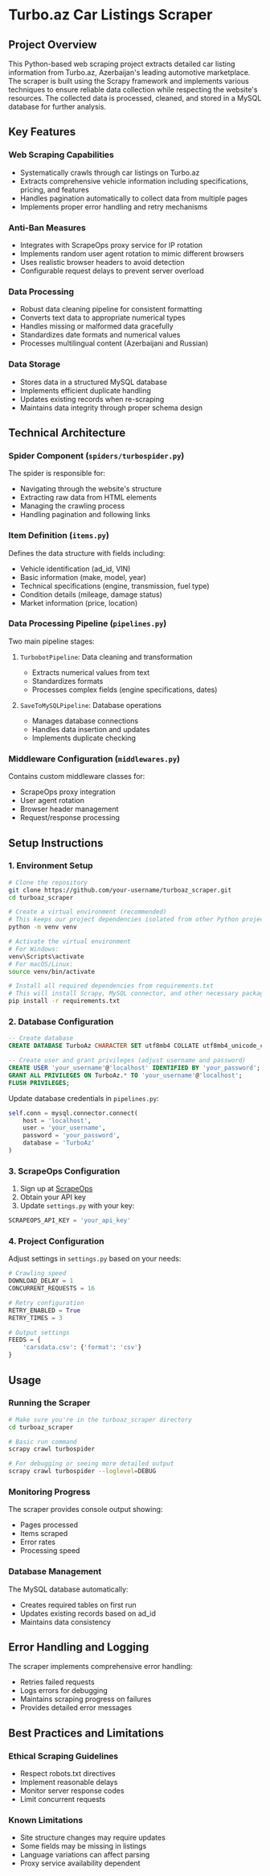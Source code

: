 # Turbo.az Car Listings Scraper

## Project Overview

This Python-based web scraping project extracts detailed car listing information from Turbo.az, Azerbaijan's leading automotive marketplace. The scraper is built using the Scrapy framework and implements various techniques to ensure reliable data collection while respecting the website's resources. The collected data is processed, cleaned, and stored in a MySQL database for further analysis.

## Key Features

### Web Scraping Capabilities
- Systematically crawls through car listings on Turbo.az
- Extracts comprehensive vehicle information including specifications, pricing, and features
- Handles pagination automatically to collect data from multiple pages
- Implements proper error handling and retry mechanisms

### Anti-Ban Measures
- Integrates with ScrapeOps proxy service for IP rotation
- Implements random user agent rotation to mimic different browsers
- Uses realistic browser headers to avoid detection
- Configurable request delays to prevent server overload

### Data Processing
- Robust data cleaning pipeline for consistent formatting
- Converts text data to appropriate numerical types
- Handles missing or malformed data gracefully
- Standardizes date formats and numerical values
- Processes multilingual content (Azerbaijani and Russian)

### Data Storage
- Stores data in a structured MySQL database
- Implements efficient duplicate handling
- Updates existing records when re-scraping
- Maintains data integrity through proper schema design

## Technical Architecture

### Spider Component (`spiders/turbospider.py`)
The spider is responsible for:
- Navigating through the website's structure
- Extracting raw data from HTML elements
- Managing the crawling process
- Handling pagination and following links

### Item Definition (`items.py`)
Defines the data structure with fields including:
- Vehicle identification (ad_id, VIN)
- Basic information (make, model, year)
- Technical specifications (engine, transmission, fuel type)
- Condition details (mileage, damage status)
- Market information (price, location)

### Data Processing Pipeline (`pipelines.py`)
Two main pipeline stages:
1. `TurbobotPipeline`: Data cleaning and transformation
   - Extracts numerical values from text
   - Standardizes formats
   - Processes complex fields (engine specifications, dates)
   
2. `SaveToMySQLPipeline`: Database operations
   - Manages database connections
   - Handles data insertion and updates
   - Implements duplicate checking

### Middleware Configuration (`middlewares.py`)
Contains custom middleware classes for:
- ScrapeOps proxy integration
- User agent rotation
- Browser header management
- Request/response processing

## Setup Instructions

### 1. Environment Setup
```bash
# Clone the repository
git clone https://github.com/your-username/turboaz_scraper.git
cd turboaz_scraper

# Create a virtual environment (recommended)
# This keeps our project dependencies isolated from other Python projects
python -m venv venv

# Activate the virtual environment
# For Windows:
venv\Scripts\activate
# For macOS/Linux:
source venv/bin/activate

# Install all required dependencies from requirements.txt
# This will install Scrapy, MySQL connector, and other necessary packages
pip install -r requirements.txt
```

### 2. Database Configuration
```sql
-- Create database
CREATE DATABASE TurboAz CHARACTER SET utf8mb4 COLLATE utf8mb4_unicode_ci;

-- Create user and grant privileges (adjust username and password)
CREATE USER 'your_username'@'localhost' IDENTIFIED BY 'your_password';
GRANT ALL PRIVILEGES ON TurboAz.* TO 'your_username'@'localhost';
FLUSH PRIVILEGES;
```

Update database credentials in `pipelines.py`:
```python
self.conn = mysql.connector.connect(
    host = 'localhost',
    user = 'your_username',
    password = 'your_password',
    database = 'TurboAz'
)
```

### 3. ScrapeOps Configuration
1. Sign up at [ScrapeOps](https://scrapeops.io)
2. Obtain your API key
3. Update `settings.py` with your key:
```python
SCRAPEOPS_API_KEY = 'your_api_key'
```

### 4. Project Configuration
Adjust settings in `settings.py` based on your needs:
```python
# Crawling speed
DOWNLOAD_DELAY = 1
CONCURRENT_REQUESTS = 16

# Retry configuration
RETRY_ENABLED = True
RETRY_TIMES = 3

# Output settings
FEEDS = {
    'carsdata.csv': {'format': 'csv'}
}
```

## Usage

### Running the Scraper
```bash
# Make sure you're in the turboaz_scraper directory
cd turboaz_scraper

# Basic run command
scrapy crawl turbospider

# For debugging or seeing more detailed output
scrapy crawl turbospider --loglevel=DEBUG
```

### Monitoring Progress
The scraper provides console output showing:
- Pages processed
- Items scraped
- Error rates
- Processing speed

### Database Management
The MySQL database automatically:
- Creates required tables on first run
- Updates existing records based on ad_id
- Maintains data consistency

## Error Handling and Logging

The scraper implements comprehensive error handling:
- Retries failed requests
- Logs errors for debugging
- Maintains scraping progress on failures
- Provides detailed error messages

## Best Practices and Limitations

### Ethical Scraping Guidelines
- Respect robots.txt directives
- Implement reasonable delays
- Monitor server response codes
- Limit concurrent requests

### Known Limitations
- Site structure changes may require updates
- Some fields may be missing in listings
- Language variations can affect parsing
- Proxy service availability dependent
